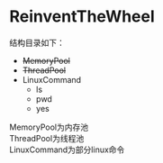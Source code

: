 # ReinventTheWheel


结构目录如下：  
+ ~~MemoryPool~~
+ ~~ThreadPool~~
+ LinuxCommand  
    - ls
    - pwd
    - yes
  
MemoryPool为内存池  
ThreadPool为线程池  
LinuxCommand为部分linux命令
